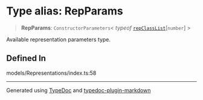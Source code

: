 # Type alias: RepParams

> **RepParams**: `ConstructorParameters`\< _typeof_ [`repClassList`](../variables/variable.repClassList.md)[`number`] \>

Available representation parameters type.

## Defined In

models/Representations/index.ts:58

---

Generated using [TypeDoc](https://typedoc.org/) and [typedoc-plugin-markdown](https://www.npmjs.com/package/typedoc-plugin-markdown)
